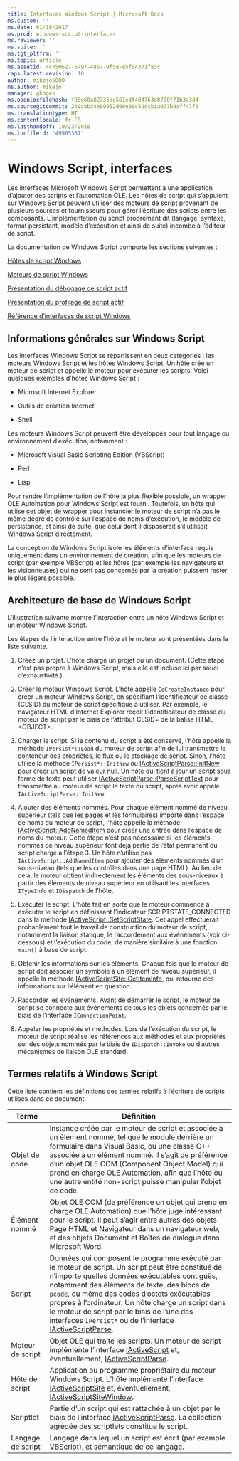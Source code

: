 ```yaml
---
title: Interfaces Windows Script | Microsoft Docs
ms.custom: ''
ms.date: 01/18/2017
ms.prod: windows-script-interfaces
ms.reviewer: ''
ms.suite: ''
ms.tgt_pltfrm: ''
ms.topic: article
ms.assetid: 4c750627-6797-4857-9f5e-e5f54371f83c
caps.latest.revision: 10
author: mikejo5000
ms.author: mikejo
manager: ghogen
ms.openlocfilehash: f98e60a82735ae561edf404763e0700f71b3a3d4
ms.sourcegitcommit: 240c8b34e80952d00e90c52dcb1a077b9aff47f6
ms.translationtype: HT
ms.contentlocale: fr-FR
ms.lasthandoff: 10/23/2018
ms.locfileid: "49905361"
---
```

# <a name="windows-script-interfaces"></a>Windows Script, interfaces

Les interfaces Microsoft Windows Script permettent à une application d’ajouter des scripts et l’automation OLE. Les hôtes de script qui s’appuient sur Windows Script peuvent utiliser des moteurs de script provenant de plusieurs sources et fournisseurs pour gérer l’écriture des scripts entre les composants. L’implémentation du script proprement dit (langage, syntaxe, format persistant, modèle d’exécution et ainsi de suite) incombe à l’éditeur de script.

La documentation de Windows Script comporte les sections suivantes :

[Hôtes de script Windows](../winscript/windows-script-hosts.md)

[Moteurs de script Windows](../winscript/windows-script-engines.md)

[Présentation du débogage de script actif](../winscript/active-script-debugging-overview.md)

[Présentation du profilage de script actif](../winscript/active-script-profiling-overview.md)

[Référence d’interfaces de script Windows](../winscript/reference/windows-script-interfaces-reference.md)

## <a name="windows-script-background"></a>Informations générales sur Windows Script

Les interfaces Windows Script se répartissent en deux catégories : les moteurs Windows Script et les hôtes Windows Script. Un hôte crée un moteur de script et appelle le moteur pour exécuter les scripts. Voici quelques exemples d’hôtes Windows Script :

- Microsoft Internet Explorer

- Outils de création Internet

- Shell

Les moteurs Windows Script peuvent être développés pour tout langage ou environnement d’exécution, notamment :

- Microsoft Visual Basic Scripting Edition (VBScript)

- Perl

- Lisp

Pour rendre l’implémentation de l’hôte la plus flexible possible, un wrapper OLE Automation pour Windows Script est fourni. Toutefois, un hôte qui utilise cet objet de wrapper pour instancier le moteur de script n’a pas le même degré de contrôle sur l’espace de noms d’exécution, le modèle de persistance, et ainsi de suite, que celui dont il disposerait s’il utilisait Windows Script directement.

La conception de Windows Script isole les éléments d’interface requis uniquement dans un environnement de création, afin que les moteurs de script (par exemple VBScript) et les hôtes (par exemple les navigateurs et les visionneuses) qui ne sont pas concernés par la création puissent rester le plus légers possible.

## <a name="windows-script-basic-architecture"></a>Architecture de base de Windows Script

L’illustration suivante montre l’interaction entre un hôte Windows Script et un moteur Windows Script.

Les étapes de l’interaction entre l’hôte et le moteur sont présentées dans la liste suivante.

1.  Créez un projet. L’hôte charge un projet ou un document. (Cette étape n’est pas propre à Windows Script, mais elle est incluse ici par souci d’exhaustivité.)

2.  Créer le moteur Windows Script. L’hôte appelle `CoCreateInstance` pour créer un moteur Windows Script, en spécifiant l’identificateur de classe (CLSID) du moteur de script spécifique à utiliser. Par exemple, le navigateur HTML d’Internet Explorer reçoit l’identificateur de classe du moteur de script par le biais de l’attribut CLSID= de la balise HTML \<OBJECT>.

3.  Charger le script. Si le contenu du script a été conservé, l’hôte appelle la méthode `IPersist*::Load` du moteur de script afin de lui transmettre le conteneur des propriétés, le flux ou le stockage de script. Sinon, l’hôte utilise la méthode `IPersist*::InitNew` ou [IActiveScriptParse::InitNew](../winscript/reference/iactivescriptparse-initnew.md) pour créer un script de valeur null. Un hôte qui tient à jour un script sous forme de texte peut utiliser [IActiveScriptParse::ParseScriptText](../winscript/reference/iactivescriptparse-parsescripttext.md) pour transmettre au moteur de script le texte du script, après avoir appelé `IActiveScriptParse::InitNew`.

4.  Ajouter des éléments nommés. Pour chaque élément nommé de niveau supérieur (tels que les pages et les formulaires) importé dans l’espace de noms du moteur de script, l’hôte appelle la méthode [IActiveScript::AddNamedItem](../winscript/reference/iactivescript-addnameditem.md) pour créer une entrée dans l’espace de noms du moteur. Cette étape n’est pas nécessaire si les éléments nommés de niveau supérieur font déjà partie de l’état permanent du script chargé à l’étape 3. Un hôte n’utilise pas `IActiveScript::AddNamedItem` pour ajouter des éléments nommés d’un sous-niveau (tels que les contrôles dans une page HTML). Au lieu de cela, le moteur obtient indirectement les éléments des sous-niveaux à partir des éléments de niveau supérieur en utilisant les interfaces `ITypeInfo` et `IDispatch` de l’hôte.

5.  Exécuter le script. L’hôte fait en sorte que le moteur commence à exécuter le script en définissant l’indicateur SCRIPTSTATE_CONNECTED dans la méthode [IActiveScript::SetScriptState](../winscript/reference/iactivescript-setscriptstate.md). Cet appel effectuerait probablement tout le travail de construction du moteur de script, notamment la liaison statique, le raccordement aux événements (voir ci-dessous) et l’exécution du code, de manière similaire à une fonction `main()` à base de script.

6.  Obtenir les informations sur les éléments. Chaque fois que le moteur de script doit associer un symbole à un élément de niveau supérieur, il appelle la méthode [IActiveScriptSite::GetItemInfo](../winscript/reference/iactivescriptsite-getiteminfo.md), qui retourne des informations sur l’élément en question.

7.  Raccorder les événements. Avant de démarrer le script, le moteur de script se connecte aux événements de tous les objets concernés par le biais de l’interface `IConnectionPoint`.

8.  Appeler les propriétés et méthodes. Lors de l’exécution du script, le moteur de script réalise les références aux méthodes et aux propriétés sur des objets nommés par le biais de `IDispatch::Invoke` ou d’autres mécanismes de liaison OLE standard.

## <a name="windows-script-terms"></a>Termes relatifs à Windows Script

Cette liste contient les définitions des termes relatifs à l’écriture de scripts utilisés dans ce document.

|Terme|Définition|
|----------|----------------|
|Objet de code|Instance créée par le moteur de script et associée à un élément nommé, tel que le module derrière un formulaire dans Visual Basic, ou une classe C++ associée à un élément nommé. Il s’agit de préférence d’un objet OLE COM (Component Object Model) qui prend en charge OLE Automation, afin que l’hôte ou une autre entité non-script puisse manipuler l’objet de code.|
|Élément nommé|Objet OLE COM (de préférence un objet qui prend en charge OLE Automation) que l’hôte juge intéressant pour le script. Il peut s’agir entre autres des objets Page HTML et Navigateur dans un navigateur web, et des objets Document et Boîtes de dialogue dans Microsoft Word.|
|Script|Données qui composent le programme exécuté par le moteur de script. Un script peut être constitué de n’importe quelles données exécutables contiguës, notamment des éléments de texte, des blocs de `pcode`, ou même des codes d’octets exécutables propres à l’ordinateur. Un hôte charge un script dans le moteur de script par le biais de l’une des interfaces `IPersist*` ou de l’interface [IActiveScriptParse](../winscript/reference/iactivescriptparse.md).|
|Moteur de script|Objet OLE qui traite les scripts. Un moteur de script implémente l’interface [IActiveScript](../winscript/reference/iactivescript.md) et, éventuellement, [IActiveScriptParse](../winscript/reference/iactivescriptparse.md).|
|Hôte de script|Application ou programme propriétaire du moteur Windows Script. L’hôte implémente l’interface [IActiveScriptSite](../winscript/reference/iactivescriptsite.md) et, éventuellement, [IActiveScriptSiteWindow](../winscript/reference/iactivescriptsitewindow.md).|
|Scriptlet|Partie d’un script qui est rattachée à un objet par le biais de l’interface [IActiveScriptParse](../winscript/reference/iactivescriptparse.md). La collection agrégée des scriptlets constitue le script.|
|Langage de script|Langage dans lequel un script est écrit (par exemple VBScript), et sémantique de ce langage.|